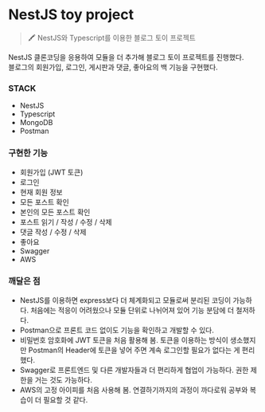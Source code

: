 
# NestJS toy project
> 🖍 NestJS와 Typescript를 이용한 블로그 토이 프로젝트

NestJS 클론코딩을 응용하여 모듈을 더 추가해 블로그 토이 프로젝트를 진행했다. <br> 
블로그의 회원가입, 로그인, 게시판과 댓글, 좋아요의 백 기능을 구현했다.

### STACK
* NestJS
* Typescript
* MongoDB
* Postman

### 구현한 기능
* 회원가입 (JWT 토큰)
* 로그인
* 현재 회원 정보
* 모든 포스트 확인
* 본인의 모든 포스트 확인
* 포스트 읽기 / 작성 / 수정 / 삭제
* 댓글 작성 / 수정 / 삭제
* 좋아요
* Swagger
* AWS

### 깨달은 점
* NestJS를 이용하면 express보다 더 체계화되고 모듈로써 분리된 코딩이 가능하다. 처음에는 적응이 어려웠으나 모듈 단위로 나뉘어져 있어 기능 분담에 더 철저하다.
* Postman으로 프론트 코드 없이도 기능을 확인하고 개발할 수 있다.
* 비밀번호 암호화에 JWT 토큰을 처음 활용해 봄. 토큰을 이용하는 방식이 생소했지만 Postman의 Header에 토큰을 넣어 주면 계속 로그인할 필요가 없다는 게 편리했다.
* Swagger로 프론트엔드 및 다른 개발자들과 더 편리하게 협업이 가능하다. 권한 제한을 거는 것도 가능하다.
* AWS의 고정 아이피를 처음 사용해 봄. 연결하기까지의 과정이 까다로워 공부와 복습이 더 필요할 것 같다.

